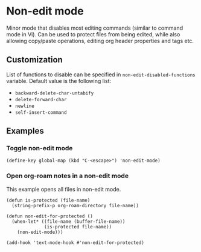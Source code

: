 # Non-edit mode

Minor mode that disables most editing commands (similar to command
mode in Vi). Can be used to protect files from being edited, while
also allowing copy/paste operations, editing org header properties and
tags etc.

## Customization

List of functions to disable can be specified in
`non-edit-disabled-functions` variable. Default value is the following
list:
- `backward-delete-char-untabify`
- `delete-forward-char`
- `newline`
- `self-insert-command`

## Examples

### Toggle non-edit mode
```elisp
(define-key global-map (kbd "C-<escape>") 'non-edit-mode)
```

### Open org-roam notes in a non-edit mode
This example opens all files in non-edit mode.
```elisp
(defun is-protected (file-name)
  (string-prefix-p org-roam-directory file-name))

(defun non-edit-for-protected ()
  (when-let* ((file-name (buffer-file-name))
              (is-protected file-name))
    (non-edit-mode)))

(add-hook 'text-mode-hook #'non-edit-for-protected)
```
